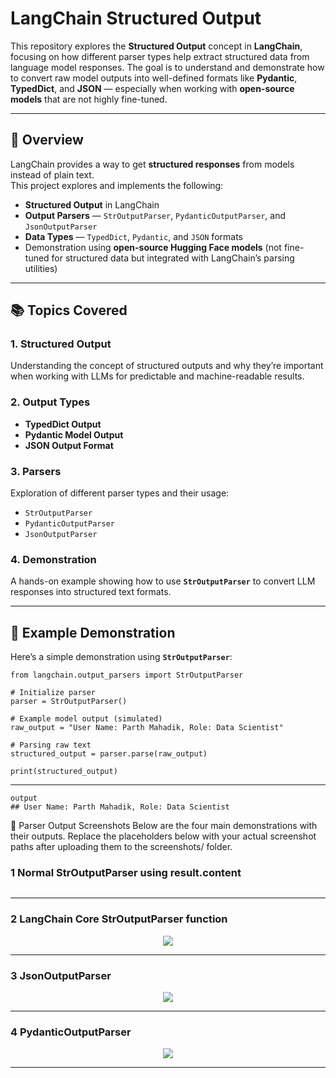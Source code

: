 # LangChain Structured Output

This repository explores the **Structured Output** concept in **LangChain**, focusing on how different parser types help extract structured data from language model responses. The goal is to understand and demonstrate how to convert raw model outputs into well-defined formats like **Pydantic**, **TypedDict**, and **JSON** — especially when working with **open-source models** that are not highly fine-tuned.

---

## 🚀 Overview

LangChain provides a way to get **structured responses** from models instead of plain text.  
This project explores and implements the following:

- **Structured Output** in LangChain  
- **Output Parsers** — `StrOutputParser`, `PydanticOutputParser`, and `JsonOutputParser`  
- **Data Types** — `TypedDict`, `Pydantic`, and `JSON` formats  
- Demonstration using **open-source Hugging Face models** (not fine-tuned for structured data but integrated with LangChain’s parsing utilities)

---

## 📚 Topics Covered

### 1. Structured Output
Understanding the concept of structured outputs and why they’re important when working with LLMs for predictable and machine-readable results.

### 2. Output Types
- **TypedDict Output**
- **Pydantic Model Output**
- **JSON Output Format**

### 3. Parsers
Exploration of different parser types and their usage:
- `StrOutputParser`
- `PydanticOutputParser`
- `JsonOutputParser`

### 4. Demonstration
A hands-on example showing how to use **`StrOutputParser`** to convert LLM responses into structured text formats.

---

## 🧠 Example Demonstration

Here’s a simple demonstration using **`StrOutputParser`**:

```
from langchain.output_parsers import StrOutputParser

# Initialize parser
parser = StrOutputParser()

# Example model output (simulated)
raw_output = "User Name: Parth Mahadik, Role: Data Scientist"

# Parsing raw text
structured_output = parser.parse(raw_output)

print(structured_output)
```
---
```
output 
## User Name: Parth Mahadik, Role: Data Scientist
```

📸 Parser Output Screenshots
Below are the four main demonstrations with their outputs.
Replace the placeholders below with your actual screenshot paths after uploading them to the screenshots/ folder.

### 1️  Normal StrOutputParser using result.content
  
<p align="center">
  <img src="" />
</p>

---

### 2️ LangChain Core StrOutputParser function
  
<p align="center">
  <img src= />
</p>

---

### 3️ JsonOutputParser
  
<p align="center">
  <img src= />
</p>

---

### 4 PydanticOutputParser
  
<p align="center">
  <img src= />
</p>

---
